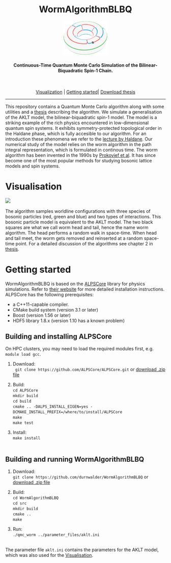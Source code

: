 


<div align="center">
<h1>WormAlgorithmBLBQ</h1>

 <img src="visualisations/torus_logo2.png" width="140" />

<h4>Continuous-Time Quantum Monte Carlo Simulation of the Bilinear-Biquadratic Spin-1 Chain.</h4>

<br />

[Visualization](#visualization) |
[Getting started](#getting-started)|
[Download thesis](https://github.com/durnwalder/WormAlgorithmBLBQ/raw/main/thesis.pdf)
<br />
</div>
<hr />

This repository contains a Quantum Monte Carlo algorithm along with some utilities and a [thesis](https://github.com/durnwalder/WormAlgorithmBLBQ/raw/main/thesis.pdf) describing the algorithm. We simulate a generalisation of the AKLT model, the bilinear-biquadratic spin-1 model. The model is a striking example of the rich physics encountered in low-dimensional quantum spin systems. It exhibits symmetry-protected topological order in the Haldane phase, which is fully accesible to our algorithm. For an introduction these phenomena we refer to the [lecture by Haldane](https://www.nobelprize.org/uploads/2018/06/haldane-lecture.pdf). Our numerical study of the model relies on the worm algorithm in the path integral representation, which is formulated in continous time. The worm algorithm has been invented in the 1990s by [Prokovief et al](https://arxiv.org/abs/cond-mat/9703200). It has since become one of the most popular methods for studying bosonic lattice models and spin systems. 

# Visualisation
<p align="left">
  <img src="visualisations/insert2.gif" width="400" />
</p>

The algorithm samples worldline configurations with three species of bosonic particles (red, green and blue) and two types of interactions.  This bosonic particle model is equivalent to the AKLT model. The two black squares are what we call worm head and tail, hence the name worm algorithm. The head performs a random walk in space-time. When head and tail meet, the worm gets removed and reinserted at a random space-time point. For a detailed discussion of the algorithms see chapter 2 in [thesis](https://github.com/durnwalder/WormAlgorithmBLBQ/raw/main/thesis.pdf).

# Getting started
WormAlgorithmBLBQ is based on the [ALPSCore](https://github.com/ALPSCore/ALPSCore)
library for physics simulations. Refer to [their website](http://alpscore.org/) for more detailed installation
instructions. ALPSCore has the following prerequisites:

  * a C++11-capable compiler.
  * CMake build system (version 3.1 or later)
  * Boost (version 1.56 or later)
  * HDF5 library 1.8.x (version 1.10 has a known problem)



## Building and installing ALPSCore
On HPC clusters, you may need to load the required modules first, e.g.  `module load gcc`.
1. Download: <br />
` git clone https://github.com/ALPSCore/ALPSCore.git` or <a href="https://github.com/ALPSCore/ALPSCore.git">download .zip file</a><br />

2. Build: <br />
`cd ALPSCore` <br />
`mkdir build` <br />
`cd build` <br />
`cmake .. -DALPS_INSTALL_EIGEN=yes -DCMAKE_INSTALL_PREFIX=/where/to/install/ALPSCore` <br />
`make `<br />
`make test`<br />

3. Install: <br />
`make install`<br /><br />  
## Building and running WormAlgorithmBLBQ


1. Download: <br />
`git clone https://github.com/durnwalder/WormAlgorithmBLBQ` or <a href="https://github.com/durnwalder/WormAlgorithmBLBQ/archive/master.zip">download .zip file</a><br />

1. Build: <br />
`cd WormAlgorithmBLBQ` <br />
`cd src` <br />
`mkdir build` <br />
`cmake ..` <br />
`make`<br />

1. Run: <br />
`./qmc_worm ../parameter_files/aklt.ini`<br /><br />  

The parameter file `aklt.ini` contains the parameters for the AKLT model, which was also used for the [Visualisation](#visualisation).
